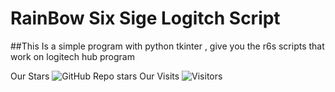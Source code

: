 # RainBow Six Sige Logitch Script 

##This Is a simple program with python tkinter , give you the r6s scripts that work on logitech hub program 
 
Our Stars 
<img alt="GitHub Repo stars" src="https://img.shields.io/github/stars/ZerroDevs/EliteScript?color=gold&label=Stars&logo=python&logoColor=blue&style=flat-square">
Our Visits
![Visitors](https://visitor-badge.glitch.me/badge?page_id=EliteScript)
